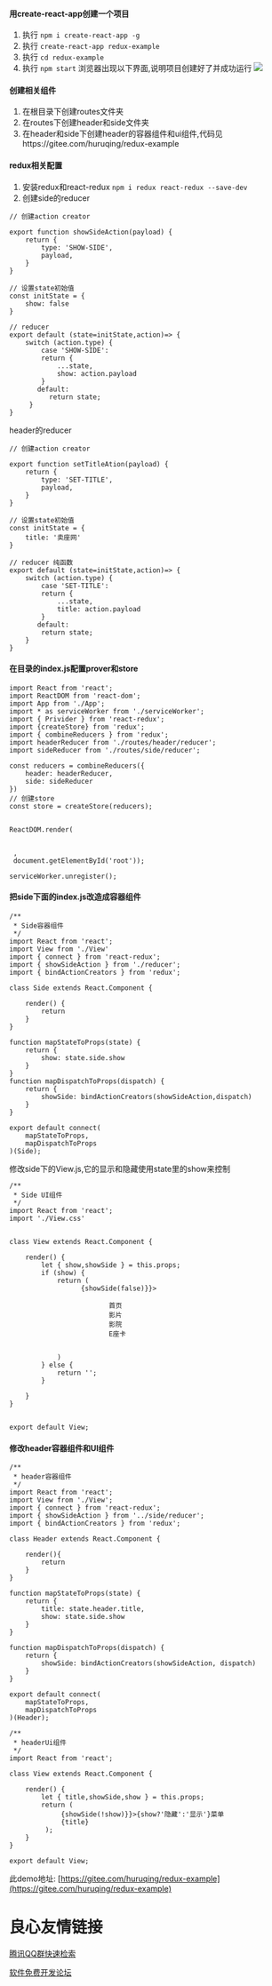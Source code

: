 #### 用create-react-app创建一个项目
1. 执行 ```npm i create-react-app -g```
2. 执行 ```create-react-app redux-example```
3. 执行 ```cd redux-example```
4. 执行 ```npm start```
浏览器出现以下界面,说明项目创建好了并成功运行
![](https://upload-images.jianshu.io/upload_images/7177443-fd5f9d3d387e597a.png?imageMogr2/auto-orient/strip%7CimageView2/2/w/600)

#### 创建相关组件
1. 在根目录下创建routes文件夹
2. 在routes下创建header和side文件夹
3. 在header和side下创建header的容器组件和ui组件,代码见https://gitee.com/huruqing/redux-example

#### redux相关配置
1. 安装redux和react-redux
```npm i redux react-redux --save-dev```
2. 创建side的reducer
```
// 创建action creator

export function showSideAction(payload) {
    return {
        type: 'SHOW-SIDE',
        payload,
    }
}

// 设置state初始值
const initState = {
    show: false
}

// reducer
export default (state=initState,action)=> {
    switch (action.type) {
        case 'SHOW-SIDE':
        return {
            ...state,
            show: action.payload
        }
       default:
          return state;
     }
}
```
header的reducer
```
// 创建action creator

export function setTitleAtion(payload) {
    return {
        type: 'SET-TITLE',
        payload,
    }
}

// 设置state初始值
const initState = {
    title: '卖座网'
}

// reducer 纯函数
export default (state=initState,action)=> {
    switch (action.type) {
        case 'SET-TITLE':
        return {
            ...state,
            title: action.payload
        }
       default:
        return state;
    }
}
```
#### 在目录的index.js配置prover和store
```
import React from 'react';
import ReactDOM from 'react-dom';
import App from './App';
import * as serviceWorker from './serviceWorker';
import { Privider } from 'react-redux';
import {createStore} from 'redux';
import { combineReducers } from 'redux';
import headerReducer from './routes/header/reducer';
import sideReducer from './routes/side/reducer';

const reducers = combineReducers({
    header: headerReducer,
    side: sideReducer
}) 
// 创建store
const store = createStore(reducers);


ReactDOM.render(
 
     
 ,
 document.getElementById('root'));

serviceWorker.unregister();
```

#### 把side下面的index.js改造成容器组件
```
/**
 * Side容器组件
 */
import React from 'react';
import View from './View'
import { connect } from 'react-redux';
import { showSideAction } from './reducer';
import { bindActionCreators } from 'redux';

class Side extends React.Component {

    render() {
        return  
    }
}

function mapStateToProps(state) {
	return {
		show: state.side.show
	}
}
function mapDispatchToProps(dispatch) {
	return {
		showSide: bindActionCreators(showSideAction,dispatch)
	}
}

export default connect(
	mapStateToProps,
	mapDispatchToProps
)(Side);
```

修改side下的View.js,它的显示和隐藏使用state里的show来控制
```
/**
 * Side UI组件
 */
import React from 'react';
import './View.css'


class View extends React.Component {

    render() {
    	let { show,showSide } = this.props;
    	if (show) {
    		return (
    			  {showSide(false)}}>
                     
                         首页 
                         影片 
                         影院 
                         E座卡 
                     
                 
    		)
    	} else {
    		return '';
    	}
        
    }
}


export default View;
```
#### 修改header容器组件和UI组件
```
/**
 * header容器组件
 */
import React from 'react';
import View from './View';
import { connect } from 'react-redux';
import { showSideAction } from '../side/reducer';
import { bindActionCreators } from 'redux';

class Header extends React.Component {
	
	render(){
		return  
	}
}

function mapStateToProps(state) {
	return {
		title: state.header.title,
		show: state.side.show
	}
}

function mapDispatchToProps(dispatch) {
	return {
		showSide: bindActionCreators(showSideAction, dispatch)
	}
}

export default connect(
	mapStateToProps,
	mapDispatchToProps
)(Header);

```

```
/**
 * headerUi组件
 */
import React from 'react';

class View extends React.Component {

	render() {
		let { title,showSide,show } = this.props;
		return ( 
			 {showSide(!show)}}>{show?'隐藏':'显示'}菜单 
			 {title} 
		 );
	}
}

export default View;

```

此demo地址: [https://gitee.com/huruqing/redux-example](https://gitee.com/huruqing/redux-example)









 # 良心友情链接

[腾讯QQ群快速检索](http://u.720life.cn/s/8cf73f7c)

[软件免费开发论坛](http://u.720life.cn/s/bbb01dc0)